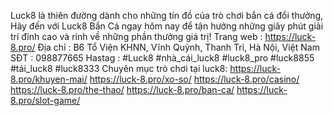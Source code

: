 Luck8 là thiên đường dành cho những tín đồ của trò chơi bắn cá đổi thưởng, Hãy đến với Luck8 Bắn Cá ngay hôm nay để tận hưởng những giây phút giải trí đỉnh cao và rinh về những phần thưởng giá trị!
Trang web : https://luck-8.pro/
Địa chỉ : B6 Tổ Viện KHNN, Vĩnh Quỳnh, Thanh Trì, Hà Nội, Việt Nam
SĐT : 098877665
Hastag : #Luck8 #nhà_cái_luck8 #luck8_pro #luck8855 #tải_luck8 #luck8333
Chuyên mục trò chơi tại luck8:
https://luck-8.pro/khuyen-mai/
https://luck-8.pro/xo-so/
https://luck-8.pro/casino/
https://luck-8.pro/the-thao/
https://luck-8.pro/ban-ca/
https://luck-8.pro/slot-game/